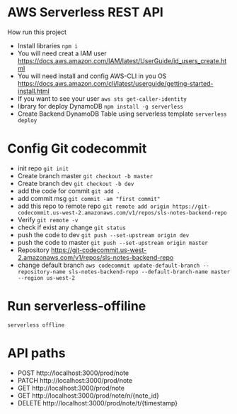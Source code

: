 # AWS Serverless REST API

How run this project
- Install libraries `npm i`
- You will need creat a IAM user
https://docs.aws.amazon.com/IAM/latest/UserGuide/id_users_create.html
- You will need install and config AWS-CLI in you OS
https://docs.aws.amazon.com/cli/latest/userguide/getting-started-install.html
- If you want to see your user `aws sts get-caller-identity`
- library for deploy DynamoDB `npm install -g serverless`
- Create Backend DynamoDB Table using serverless template `serverless deploy`

# Config Git codecommit
- init repo `git init`
- Create branch master `git checkout -b master`
- Create branch dev `git checkout -b dev`
- add the code for commit `git add .`
- add commit msg `git commit -am "first commit"`
- add this repo to remote repo `git remote add origin https://git-codecommit.us-west-2.amazonaws.com/v1/repos/sls-notes-backend-repo`
-  Verify `git remote -v`
-  check if exist any change `git status`
-  push the code to dev `git push --set-upstream origin dev`
-  push the code to master `git push --set-upstream origin master`
- Repository https://git-codecommit.us-west-2.amazonaws.com/v1/repos/sls-notes-backend-repo
- change default branch `aws codecommit update-default-branch --repository-name sls-notes-backend-repo --default-branch-name master --region us-west-2`

# Run serverless-offiline
`serverless offline`

# API paths
- POST http://localhost:3000/prod/note
- PATCH http://localhost:3000/prod/note
- GET  http://localhost:3000/prod/note
- GET  http://localhost:3000/prod/note/n/{note_id}
- DELETE  http://localhost:3000/prod/note/t/{timestamp}